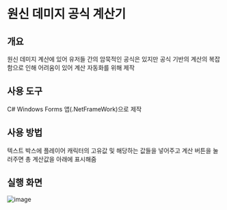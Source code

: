 # 원신 데미지 공식 계산기

## 개요
원신 데미지 계산에 있어 유저들 간의 암묵적인 공식은 있지만 공식 기반의 계산의 복잡함으로 인해 어려움이 있어 계산 자동화를 위해 제작

## 사용 도구
C# Windows Forms 앱(.NetFrameWork)으로 제작

## 사용 방법
텍스트 박스에 플레이어 캐릭터의 고유값 및 해당하는 값들을 넣어주고 계산 버튼을 눌러주면 총 계산값을 아래에 표시해줌

## 실행 화면
![image](https://user-images.githubusercontent.com/70702088/116783187-43a4ff80-aac8-11eb-8ff7-5ad8c2874c4b.png)
